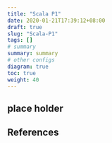 ```yaml
---
title: "Scala P1"
date: 2020-01-21T17:39:12+08:00
draft: true
slug: "Scala-P1"
tags: []
# summary
summary: summary
# other configs
diagram: true
toc: true
weight: 40
---
```


## place holder

## References
